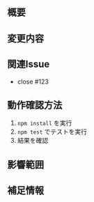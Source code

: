 ## 概要
<!-- 変更の目的や背景を簡単に記入 -->

## 変更内容
<!-- どのような変更を行ったか記載 -->

## 関連Issue
- close #123

## 動作確認方法
<!-- テスト手順や確認内容を記載 -->

1. `npm install` を実行
2. `npm test` でテストを実行
3. 結果を確認

## 影響範囲
<!-- 変更による影響を記載（フロント/バックエンド/データベース など） -->

## 補足情報
<!-- その他、気になる点やレビュー時の注意点など -->
